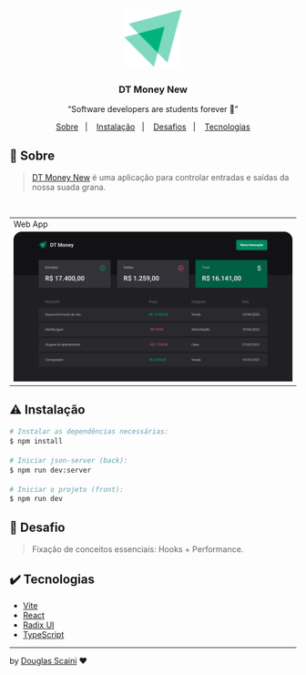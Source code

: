 <h1 align="center"><img src="./src/assets/logo-ignite.svg" width="100px"/></h1>

<h3 align="center">DT Money New</h3>

<p align="center">“Software developers are students forever 🧠”</p>

<p align="center">
  <a href="#about">Sobre</a>&nbsp;&nbsp;&nbsp;|&nbsp;&nbsp;&nbsp;
  <a href="#install">Instalação</a>&nbsp;&nbsp;&nbsp;|&nbsp;&nbsp;&nbsp;
  <a href="#challenge">Desafios</a>&nbsp;&nbsp;&nbsp;|&nbsp;&nbsp;&nbsp;
  <a href="#technologies">Tecnologias</a>
</p>

## :speech_balloon: Sobre <a name="about"></a>

> [DT Money New](https://dt-money-new.vercel.app/) é uma aplicação para controlar entradas e saídas da nossa suada grana.

<br />
<table>
  <tr>
    <td colspan="1">Web App</td>
  </tr>
  <tr>
    <td><img src="./src/assets/desktop.svg" width=1000px /></td></td>
  </tr>
</table>

## :warning: Instalação <a name="install"></a>

```bash
# Instalar as dependências necessárias:
$ npm install

# Iniciar json-server (back):
$ npm run dev:server

# Iniciar o projeto (front):
$ npm run dev
```

## :triangular_flag_on_post: Desafio <a name="challenge"></a>

> Fixação de conceitos essenciais: Hooks + Performance.

## :heavy_check_mark: Tecnologias <a name="technologies"></a>

-   [Vite](https://vitejs.dev/guide/)
-   [React](https://pt-br.reactjs.org/)
-   [Radix UI](https://www.radix-ui.com/)
-   [TypeScript](https://www.typescriptlang.org/)

---

by [Douglas Scaini](https://www.github.com/douglasscaini) ❤️
